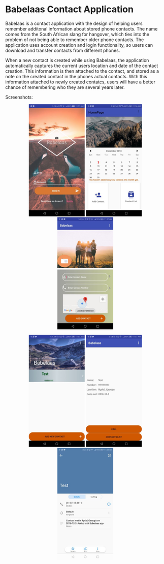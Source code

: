 # Babelaas Contact Application
Babelaas is a contact application with the design of helping users remember additonal information about stored phone contacts. 
The name comes from the South African slang for hangover, which ties into the problem of not being able to remember older phone contacts.
The application uses account creation and login functionality, so users can download and transfer contacts from different phones. 

When a new contact is created while using Babelaas, the application automatically captures the current users location and date of the contact creation.
This information is then attached to the contact, and stored as a note on the created contact in the phones actual contacts. 
With this information attached to newly created contatcs, users will have a better chance of remembering who they are several years later. 

Screenshots:

<p align="center">
  <img src="https://github.com/adampellegrini93/MobileProject/blob/master/Screenshots/Login.jpg" width="176" height="353" title="Login">
  <img src="https://github.com/adampellegrini93/MobileProject/blob/master/Screenshots/Homepage.jpg" width="176" height="353"title="HomePage">
  <img src="https://github.com/adampellegrini93/MobileProject/blob/master/Screenshots/Adding%20Contact.jpg" width="176" height="353" title="Adding Contacts">
</p>
<p align= "center">
  <img src="https://github.com/adampellegrini93/MobileProject/blob/master/Screenshots/Contact%20List.jpg" width="176" height="353" title="contact List">
  <img src="https://github.com/adampellegrini93/MobileProject/blob/master/Screenshots/Contact%20App%20View.jpg" width="176" height="353" title="Contact App View">
  <img src="https://github.com/adampellegrini93/MobileProject/blob/master/Screenshots/Contact%20Phone%20View.jpg" width="176" height="353" title="Contact Phone View" 
</p>

